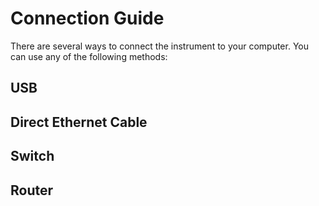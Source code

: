 # Connection Guide

There are several ways to connect the instrument to your computer. You can use any of the following methods:

## USB

## Direct Ethernet Cable

## Switch

## Router